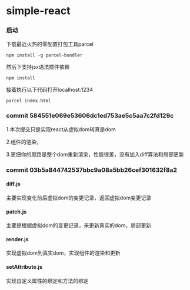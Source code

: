 # simple-react
### 启动
下载最近火热的零配置打包工具parcel
```node
npm install -g parcel-bundler
```
然后下支持jsx语法插件依赖
```node 
npm install
```
接着执行以下代码打开localhost:1234
```node
parcel index.html
```
### commit 584551e069e53606dc1ed753ae5c5aa7c2fd129c
1.本次提交只是实现react从虚拟dom转真是dom

2.组件的渲染，

3.更细你的思路是整个dom重新渲染，性能很差，没有加入diff算法和局部更新

### commit 03b5a844742537bbc9a08a5bb26cef301632f8a2
#### diff.js
主要实现变化前后虚拟dom的变更记录，返回虚拟dom变更记录
#### patch.js
主要是根据虚拟dom的变更记录，来更新真实的dom，局部更新
#### render.js
实现虚拟dom到真实dom，实现组件的渲染和更新
#### setAttribute.js
实现自定义属性的绑定和方法的绑定

